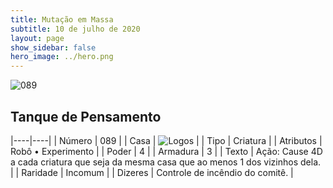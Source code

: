 ```yaml
---
title: Mutação em Massa
subtitle: 10 de julho de 2020
layout: page
show_sidebar: false
hero_image: ../hero.png
---
```


![089](https://cdn.keyforgegame.com/media/card_front/pt/479_089_CCJW6W9QGFFG_pt.png)

## Tanque de Pensamento

|----|----|
| Número | 089 |
| Casa | ![Logos](https://archonarcana.com/images/thumb/c/ce/Logos.png/22px-Logos.png "Logos") |
| Tipo | Criatura |
| Atributos | Robô • Experimento |
| Poder | 4 |
| Armadura | 3 |
| Texto | Ação: Cause 4D a cada criatura que seja da mesma casa que ao menos 1 dos vizinhos dela. |
| Raridade | Incomum |
| Dizeres | Controle de incêndio do comitê. |
